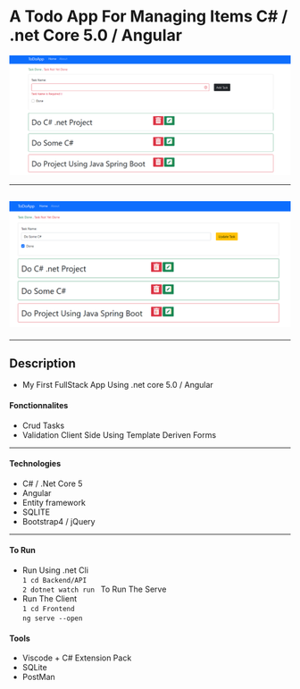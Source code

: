 # A Todo App For Managing Items C# / .net Core 5.0 / Angular

![Project Image](./img/img.png)

---

## ![Project Image](./img/img1.png)

---

## Description

- My First FullStack App Using .net core 5.0 / Angular

#### Fonctionnalites

- Crud Tasks
- Validation Client Side Using Template Deriven Forms

---

#### Technologies

- C# / .Net Core 5
- Angular
- Entity framework
- SQLITE
- Bootstrap4 / jQuery

---

#### To Run

- Run Using .net Cli <br> `1 cd Backend/API ` <br> `2 dotnet watch run ` To Run The Serve
- Run The Client <br>`1 cd Frontend ` <br> `ng serve --open`

#### Tools

- Viscode + C# Extension Pack
- SQLite
- PostMan

